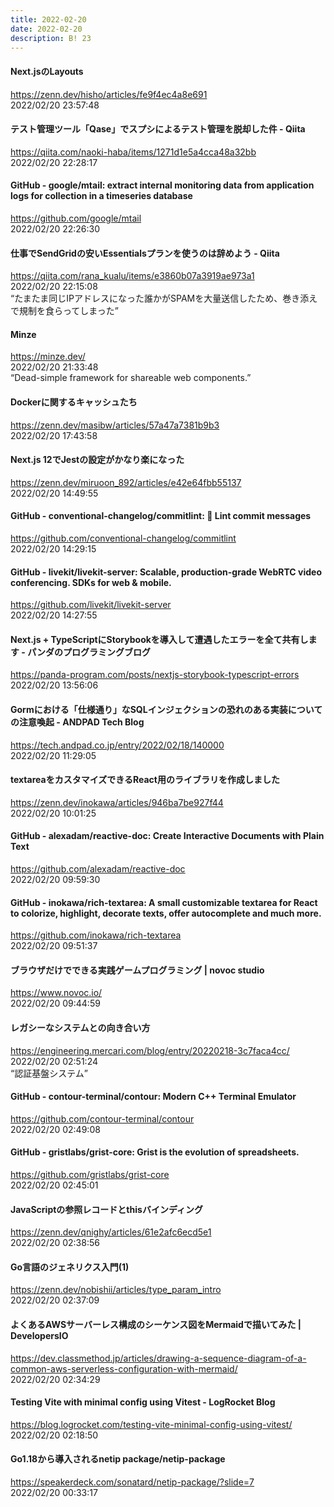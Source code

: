 ```yaml
---
title: 2022-02-20
date: 2022-02-20
description: B! 23
---
```


#### Next.jsのLayouts
https://zenn.dev/hisho/articles/fe9f4ec4a8e691<br>
2022/02/20 23:57:48<br>


#### テスト管理ツール「Qase」でスプシによるテスト管理を脱却した件 - Qiita
https://qiita.com/naoki-haba/items/1271d1e5a4cca48a32bb<br>
2022/02/20 22:28:17<br>


#### GitHub - google/mtail: extract internal monitoring data from application logs for collection in a timeseries database
https://github.com/google/mtail<br>
2022/02/20 22:26:30<br>


#### 仕事でSendGridの安いEssentialsプランを使うのは辞めよう - Qiita
https://qiita.com/rana_kualu/items/e3860b07a3919ae973a1<br>
2022/02/20 22:15:08<br>
“たまたま同じIPアドレスになった誰かがSPAMを大量送信したため、巻き添えで規制を食らってしまった”


#### Minze
https://minze.dev/<br>
2022/02/20 21:33:48<br>
“Dead-simple framework for shareable web components.”


#### Dockerに関するキャッシュたち
https://zenn.dev/masibw/articles/57a47a7381b9b3<br>
2022/02/20 17:43:58<br>


#### Next.js 12でJestの設定がかなり楽になった
https://zenn.dev/miruoon_892/articles/e42e64fbb55137<br>
2022/02/20 14:49:55<br>


#### GitHub - conventional-changelog/commitlint: 📓 Lint commit messages
https://github.com/conventional-changelog/commitlint<br>
2022/02/20 14:29:15<br>


#### GitHub - livekit/livekit-server: Scalable, production-grade WebRTC video conferencing. SDKs for web & mobile.
https://github.com/livekit/livekit-server<br>
2022/02/20 14:27:55<br>


#### Next.js + TypeScriptにStorybookを導入して遭遇したエラーを全て共有します - パンダのプログラミングブログ
https://panda-program.com/posts/nextjs-storybook-typescript-errors<br>
2022/02/20 13:56:06<br>


#### Gormにおける「仕様通り」なSQLインジェクションの恐れのある実装についての注意喚起 - ANDPAD Tech Blog
https://tech.andpad.co.jp/entry/2022/02/18/140000<br>
2022/02/20 11:29:05<br>


#### textareaをカスタマイズできるReact用のライブラリを作成しました
https://zenn.dev/inokawa/articles/946ba7be927f44<br>
2022/02/20 10:01:25<br>


#### GitHub - alexadam/reactive-doc: Create Interactive Documents with Plain Text
https://github.com/alexadam/reactive-doc<br>
2022/02/20 09:59:30<br>


#### GitHub - inokawa/rich-textarea: A small customizable textarea for React to colorize, highlight, decorate texts, offer autocomplete and much more.
https://github.com/inokawa/rich-textarea<br>
2022/02/20 09:51:37<br>


#### ブラウザだけでできる実践ゲームプログラミング | novoc studio
https://www.novoc.io/<br>
2022/02/20 09:44:59<br>


#### レガシーなシステムとの向き合い方
https://engineering.mercari.com/blog/entry/20220218-3c7faca4cc/<br>
2022/02/20 02:51:24<br>
“認証基盤システム”


#### GitHub - contour-terminal/contour: Modern C++ Terminal Emulator
https://github.com/contour-terminal/contour<br>
2022/02/20 02:49:08<br>


#### GitHub - gristlabs/grist-core: Grist is the evolution of spreadsheets.
https://github.com/gristlabs/grist-core<br>
2022/02/20 02:45:01<br>


#### JavaScriptの参照レコードとthisバインディング
https://zenn.dev/qnighy/articles/61e2afc6ecd5e1<br>
2022/02/20 02:38:56<br>


#### Go言語のジェネリクス入門(1)
https://zenn.dev/nobishii/articles/type_param_intro<br>
2022/02/20 02:37:09<br>


#### よくあるAWSサーバーレス構成のシーケンス図をMermaidで描いてみた | DevelopersIO
https://dev.classmethod.jp/articles/drawing-a-sequence-diagram-of-a-common-aws-serverless-configuration-with-mermaid/<br>
2022/02/20 02:34:29<br>


#### Testing Vite with minimal config using Vitest - LogRocket Blog
https://blog.logrocket.com/testing-vite-minimal-config-using-vitest/<br>
2022/02/20 02:18:50<br>


#### Go1.18から導入されるnetip package/netip-package
https://speakerdeck.com/sonatard/netip-package/?slide=7<br>
2022/02/20 00:33:17<br>


